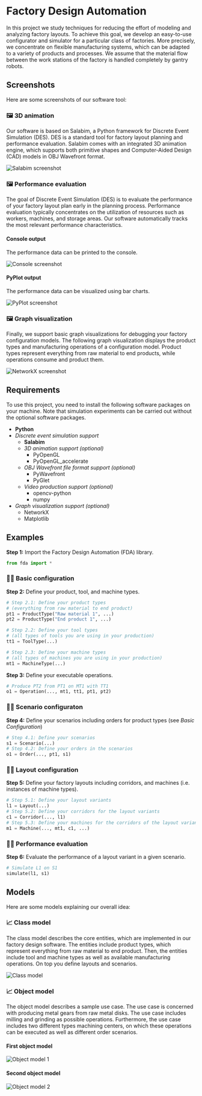 # Factory Design Automation

In this project we study techniques for reducing the effort of modeling and analyzing factory layouts.
To achieve this goal, we develop an easy-to-use configurator and simulator for a particular class of factories.
More precisely, we concentrate on flexible manufacturing systems, which can be adapted to a variety of products and processes.
We assume that the material flow between the work stations of the factory is handled completely by gantry robots.

## Screenshots

Here are some screenshots of our software tool:

### 🖼️ 3D animation

Our software is based on Salabim, a Python framework for Discrete Event Simulation (DES).
DES is a standard tool for factory layout planning and performance evaluation.
Salabim comes with an integrated 3D animation engine, which supports both primitive shapes and Computer-Aided Design (CAD) models in OBJ Wavefront format.

![Salabim screenshot](./screenshots/salabim.png)

### 🖼️ Performance evaluation

The goal of Discrete Event Simulation (DES) is to evaluate the performance of your factory layout plan early in the planning process.
Performance evaluation typically concentrates on the utilization of resources such as workers, machines, and storage areas.
Our software automatically tracks the most relevant performance characteristics.

#### Console output

The performance data can be printed to the console.

![Console screenshot](./screenshots/console.png)

#### PyPlot output

The performance data can be visualized using bar charts.

![PyPlot screenshot](./screenshots/pyplot.png)

### 🖼️ Graph visualization

Finally, we support basic graph visualizations for debugging your factory configuration models.
The following graph visualization displays the product types and manufacturing operations of a configuration model.
Product types represent everything from raw material to end products, while operations consume and product them.

![NetworkX screenshot](./screenshots/networkx.png)

## Requirements

To use this project, you need to install the following software packages on your machine.
Note that simulation experiments can be carried out without the optional software packages.

* **Python**
* *Discrete event simulation support*
  * **Salabim**
  * *3D animation support (optional)*
    * PyOpenGL
    * PyOpenGL_accelerate
  * *OBJ Wavefront file format support (optional)*
    * PyWavefront
    * PyGlet
  * *Video production support (optional)*
    * opencv-python
    * numpy
* *Graph visualization support (optional)*
  * NetworkX
  * Matplotlib

## Examples

**Step 1:** Import the Factory Design Automation (FDA) library.

```python
from fda import *
```

### 👨‍💻 Basic configuration

**Step 2:** Define your product, tool, and machine types.

```python
# Step 2.1: Define your product types
# (everything from raw material to end product)
pt1 = ProductType("Raw material 1", ...)
pt2 = ProductType("End product 1", ...)

# Step 2.2: Define your tool types
# (all types of tools you are using in your production)
tt1 = ToolType(...)

# Step 2.3: Define your machine types
# (all types of machines you are using in your production)
mt1 = MachineType(...)
```

**Step 3:** Define your executable operations.

```python
# Produce PT2 from PT1 on MT1 with TT1
o1 = Operation(..., mt1, tt1, pt1, pt2)
```

### 👨‍💻 Scenario configuraton

**Step 4:** Define your scenarios including orders for product types (see *Basic Configuration*)

```python
# Step 4.1: Define your scenarios
s1 = Scenario(...)
# Step 4.2: Define your orders in the scenarios
o1 = Order(..., pt1, s1)
```

### 👨‍💻 Layout configuration

**Step 5:** Define your factory layouts including corridors, and machines (i.e. instances of machine types).

```python
# Step 5.1: Define your layout variants
l1 = Layout(...)
# Step 5.2: Define your corridors for the layout variants
c1 = Corridor(..., l1)
# Step 5.3: Define your machines for the corridors of the layout variants
m1 = Machine(..., mt1, c1, ...)
```

### 👨‍💻 Performance evaluation

**Step 6:** Evaluate the performance of a layout variant in a given scenario.

```python
# Simulate L1 on S1
simulate(l1, s1)
```

## Models

Here are some models explaining our overall idea:

### 📈 Class model

The class model describes the core entities, which are implemented in our factory design software.
The entities include product types, which represent everything from raw material to end product.
Then, the entities include tool and machine types as well as available manufacturing operations.
On top you define layouts and scenarios.

![Class model](./models/class-model.png)

### 📈 Object model

The object model describes a sample use case.
The use case is concerned with producing metal gears from raw metal disks.
The use case includes milling and grinding as possible operations.
Furthermore, the use case includes two different types machining centers, on which these operations can be executed as well as different order scenarios.

#### First object model

![Object model 1](./models/object-model-1.png)

#### Second object model

![Object model 2](./models/object-model-2.png)